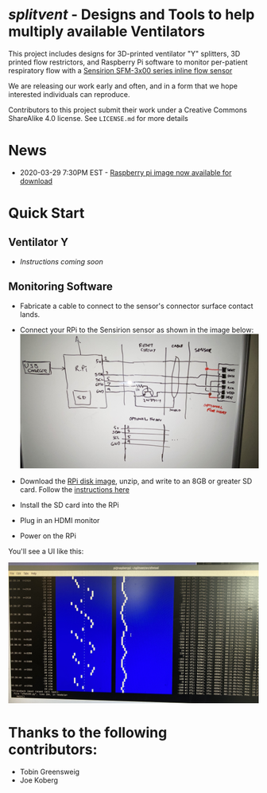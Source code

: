 

# *splitvent* - Designs and Tools to help multiply available Ventilators

This project includes designs for 3D-printed ventilator "Y" splitters, 3D printed flow restrictors, and Raspberry Pi software to monitor per-patient respiratory flow with a [Sensirion SFM-3x00 series inline flow sensor](https://www.sensirion.com/en/flow-sensors/mass-flow-meters-for-high-precise-measurement-of-gases/low-pressure-drop-mass-flow-meter/)

We are releasing our work early and often, and in a form that we hope interested individuals can reproduce. 

Contributors to this project submit their work under a Creative Commons ShareAlike 4.0 license. See `LICENSE.md` for more details


# News

* 2020-03-29 7:30PM EST - [Raspberry pi image now available for download](https://splitvent.s3.us-east-2.amazonaws.com/splitvent_rpi_image_20200329.zip)


# Quick Start

## Ventilator Y

* *Instructions coming soon*

## Monitoring Software

* Fabricate a cable to connect to the sensor's connector surface contact lands. 

* Connect your RPi to the Sensirion sensor as shown in the image below:
       ![splitvent schematic of RPi connected to Sensirion sensor](./engineering/Schematic.jpg)

* Download the [RPi disk image](https://splitvent.s3.us-east-2.amazonaws.com/splitvent_rpi_image_20200329.zip), unzip, and write to an 8GB or greater SD card. Follow the [instructions here](https://www.raspberrypi.org/documentation/installation/installing-images/README.md)

* Install the SD card into the RPi

* Plug in an HDMI monitor

* Power on the RPi

You'll see a UI like this:

![splitvent simple ui](docs/simpleui.jpg)

# Thanks to the following contributors:

  * Tobin Greensweig
  * Joe Koberg
  
